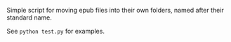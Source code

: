 Simple script for moving epub files into their own folders, named after their standard name.

See `python test.py` for examples.
